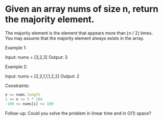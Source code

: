 # Given an array nums of size n, return the majority element.

The majority element is the element that appears more than ⌊n / 2⌋ times. You may assume that the majority element always exists in the array.

 

Example 1:

Input: nums = [3,2,3]
Output: 3


Example 2:

Input: nums = [2,2,1,1,1,2,2]
Output: 2
 

Constraints:
```js
n == nums.length
1 <= n <= 5 * 104
-109 <= nums[i] <= 109
 ```

Follow-up: Could you solve the problem in linear time and in O(1) space?
